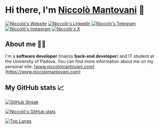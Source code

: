 # Hi there, I'm [Niccolò Mantovani](https://www.niccolomantovani.com) 👋 

[![Niccolò's Website](https://api.checklyhq.com/v1/badges/checks/99c0d7c3-1787-40fe-a43f-931cf64e00e9?style=for-the-badge&theme=default&responseTime=true)](https://www.niccolomantovani.com/)
[![Niccolò's LinkedIn](https://img.shields.io/badge/LinkedIn-0077B5?style=for-the-badge&logo=linkedin&logoColor=white)](https://linkedin.com/in/niccolò-mantovani-25b54621b)
[![Niccolò's Telegram](https://img.shields.io/badge/Telegram-2CA5E0?style=for-the-badge&logo=telegram&logoColor=white)](https://t.me/nicomanto)
[![Niccolò's Instagram](https://img.shields.io/badge/Instagram-E4405F?style=for-the-badge&logo=instagram&logoColor=white)](https://www.instagram.com/niccolo_mantovani/)
[![Niccolò's X](https://img.shields.io/badge/X-%23000000.svg?style=for-the-badge&logo=X&logoColor=white)](https://x.com/niccomanto49)



## About me 👨‍💻
I'm a **software developer** (mainly **back-end developer**) and IT student at the University of Padova. You can find more information about me on my personal site: [www.niccolomantovani.com](https://www.niccolomantovani.com)


## My GitHub stats 📈 
<!--![visitors](https://shields-io-visitor-counter.herokuapp.com/badge?page=nicomanto&label=Visitors&labelColor=000000&logo=GitHub&logoColor=FFFFFF&color=1D70B8&style=for-the-badge)-->

[![GitHub Streak](https://streak-stats.demolab.com?user=nicomanto&theme=vue-dark&short_numbers=true)](https://git.io/streak-stats)

[![Niccolò's GitHub stats](https://github-readme-stats.vercel.app/api?username=nicomanto&count_private=true&show_icons=true&theme=vue-dark)](https://github.com/anuraghazra/github-readme-stats)

[![Top Langs](https://github-readme-stats.vercel.app/api/top-langs/?username=nicomanto&theme=vue-dark)](https://github.com/anuraghazra/github-readme-stats)



<!--
**nicomanto/nicomanto** is a ✨ _special_ ✨ repository because its `README.md` (this file) appears on your GitHub profile.

Here are some ideas to get you started:

- 🔭 I’m currently working on ...
- 🌱 I’m currently learning ...
- 👯 I’m looking to collaborate on ...
- 🤔 I’m looking for help with ...
- 💬 Ask me about ...
- 📫 How to reach me: ...
- 😄 Pronouns: ...
- ⚡ Fun fact: ...
-->
